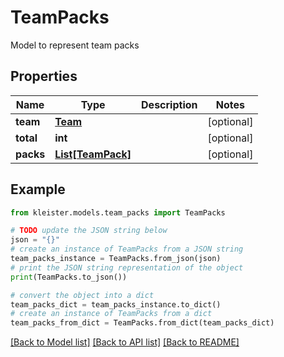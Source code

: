 # TeamPacks

Model to represent team packs

## Properties

Name | Type | Description | Notes
------------ | ------------- | ------------- | -------------
**team** | [**Team**](Team.md) |  | [optional] 
**total** | **int** |  | [optional] 
**packs** | [**List[TeamPack]**](TeamPack.md) |  | [optional] 

## Example

```python
from kleister.models.team_packs import TeamPacks

# TODO update the JSON string below
json = "{}"
# create an instance of TeamPacks from a JSON string
team_packs_instance = TeamPacks.from_json(json)
# print the JSON string representation of the object
print(TeamPacks.to_json())

# convert the object into a dict
team_packs_dict = team_packs_instance.to_dict()
# create an instance of TeamPacks from a dict
team_packs_from_dict = TeamPacks.from_dict(team_packs_dict)
```
[[Back to Model list]](../README.md#documentation-for-models) [[Back to API list]](../README.md#documentation-for-api-endpoints) [[Back to README]](../README.md)


